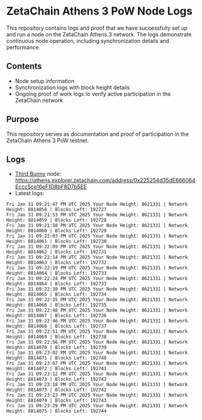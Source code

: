 # ZetaChain Athens 3 PoW Node Logs
This repository contains logs and proof that we have successfully set up and run a node on the ZetaChain Athens 3 network. The logs demonstrate continuous node operation, including synchronization details and performance.

## Contents
- Node setup information
- Synchronization logs with block height details
- Ongoing proof of work logs to verify active participation in the ZetaChain network

## Purpose
This repository serves as documentation and proof of participation in the ZetaChain Athens 3 PoW testnet.

## Logs

- [Third Bunny](https://thirdbunny.xyz/) node: https://athens.explorer.zetachain.com/address/0x225254d35dE666064Eccc5ce16eF1D8bF8D7b5EE
- Latest logs:
```
Fri Jan 31 09:21:47 PM UTC 2025 Your Node Height: 8621331 | Network Height: 8814058 | Blocks Left: 192727
Fri Jan 31 09:21:53 PM UTC 2025 Your Node Height: 8621331 | Network Height: 8814059 | Blocks Left: 192728
Fri Jan 31 09:21:58 PM UTC 2025 Your Node Height: 8621331 | Network Height: 8814060 | Blocks Left: 192729
Fri Jan 31 09:22:03 PM UTC 2025 Your Node Height: 8621331 | Network Height: 8814061 | Blocks Left: 192730
Fri Jan 31 09:22:09 PM UTC 2025 Your Node Height: 8621331 | Network Height: 8814062 | Blocks Left: 192731
Fri Jan 31 09:22:14 PM UTC 2025 Your Node Height: 8621331 | Network Height: 8814063 | Blocks Left: 192732
Fri Jan 31 09:22:19 PM UTC 2025 Your Node Height: 8621331 | Network Height: 8814064 | Blocks Left: 192733
Fri Jan 31 09:22:24 PM UTC 2025 Your Node Height: 8621331 | Network Height: 8814064 | Blocks Left: 192733
Fri Jan 31 09:22:30 PM UTC 2025 Your Node Height: 8621331 | Network Height: 8814065 | Blocks Left: 192734
Fri Jan 31 09:22:35 PM UTC 2025 Your Node Height: 8621331 | Network Height: 8814066 | Blocks Left: 192735
Fri Jan 31 09:22:40 PM UTC 2025 Your Node Height: 8621331 | Network Height: 8814067 | Blocks Left: 192736
Fri Jan 31 09:22:46 PM UTC 2025 Your Node Height: 8621331 | Network Height: 8814068 | Blocks Left: 192737
Fri Jan 31 09:22:51 PM UTC 2025 Your Node Height: 8621331 | Network Height: 8814069 | Blocks Left: 192738
Fri Jan 31 09:22:56 PM UTC 2025 Your Node Height: 8621331 | Network Height: 8814070 | Blocks Left: 192739
Fri Jan 31 09:23:02 PM UTC 2025 Your Node Height: 8621331 | Network Height: 8814071 | Blocks Left: 192740
Fri Jan 31 09:23:07 PM UTC 2025 Your Node Height: 8621331 | Network Height: 8814072 | Blocks Left: 192741
Fri Jan 31 09:23:12 PM UTC 2025 Your Node Height: 8621331 | Network Height: 8814073 | Blocks Left: 192742
Fri Jan 31 09:23:18 PM UTC 2025 Your Node Height: 8621331 | Network Height: 8814073 | Blocks Left: 192742
Fri Jan 31 09:23:23 PM UTC 2025 Your Node Height: 8621331 | Network Height: 8814074 | Blocks Left: 192743
Fri Jan 31 09:23:29 PM UTC 2025 Your Node Height: 8621331 | Network Height: 8814075 | Blocks Left: 192744
```
